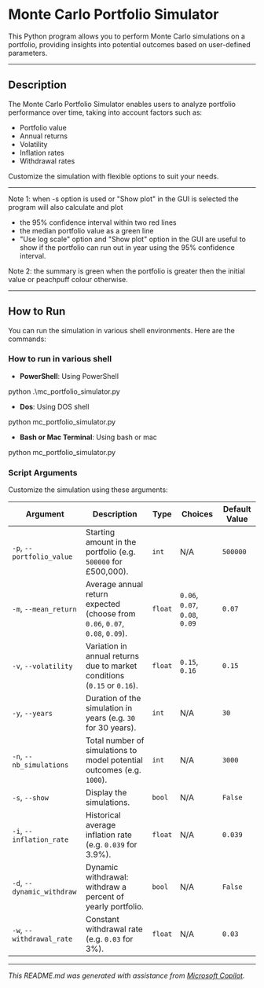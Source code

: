 # Monte Carlo Portfolio Simulator

This Python program allows you to perform Monte Carlo simulations on a portfolio, providing insights into potential outcomes based on user-defined parameters.

---

## Description

The Monte Carlo Portfolio Simulator enables users to analyze portfolio performance over time, taking into account factors such as:
- Portfolio value
- Annual returns
- Volatility
- Inflation rates
- Withdrawal rates

Customize the simulation with flexible options to suit your needs.

---
Note 1: when -s option is used or "Show plot" in the GUI is selected the
program will also calculate and plot
- the 95% confidence interval within two red lines
- the median portfolio value as a green line
- "Use log scale" option and "Show plot" option in the GUI are useful 
 to show if the portfolio can run out in year using the 95% confidence 
 interval.

Note 2: the summary is green when the portfolio is greater then the initial
value or peachpuff colour otherwise.

---

## How to Run

You can run the simulation in various shell environments. Here are the commands:

### How to run in various shell
- **PowerShell**:
Using PowerShell

python .\mc_portfolio_simulator.py

- **Dos**:
Using DOS shell

python mc_portfolio_simulator.py

- **Bash or Mac Terminal**:
Using bash or mac

python mc_portfolio_simulator.py 

### Script Arguments

Customize the simulation using these arguments:

| Argument            | Description                                                                            | Type      | Choices                        | Default Value |
|---------------------|----------------------------------------------------------------------------------------|-----------|--------------------------------|---------------|
| `-p`, `--portfolio_value` | Starting amount in the portfolio (e.g. `500000` for £500,000).                   | `int`     | N/A                            | `500000`      |
| `-m`, `--mean_return`     | Average annual return expected (choose from `0.06`, `0.07`, `0.08`, `0.09`).     | `float`   | `0.06`, `0.07`, `0.08`, `0.09` | `0.07`        |
| `-v`, `--volatility`      | Variation in annual returns due to market conditions (`0.15` or `0.16`).         | `float`   | `0.15`, `0.16`                 | `0.15`        |
| `-y`, `--years`           | Duration of the simulation in years (e.g. `30` for 30 years).                    | `int`     | N/A                            | `30`          |
| `-n`, `--nb_simulations`  | Total number of simulations to model potential outcomes (e.g. `1000`).           | `int`     | N/A                            | `3000`        |
| `-s`, `--show`            | Display the simulations.                                                         | `bool`    | N/A                            | `False`       |
| `-i`, `--inflation_rate`  | Historical average inflation rate (e.g. `0.039` for 3.9%).                      | `float`   | N/A                            | `0.039`       |
| `-d`, `--dynamic_withdraw`| Dynamic withdrawal: withdraw a percent of yearly portfolio.                      | `bool`    | N/A                            | `False`       |
| `-w`, `--withdrawal_rate` | Constant withdrawal rate (e.g. `0.03` for 3%).                                   | `float`   | N/A                            | `0.03`        |

---

*This README.md was generated with assistance from [Microsoft Copilot](https://www.microsoft.com/en-us/edge/microsoft-copilot).*  

